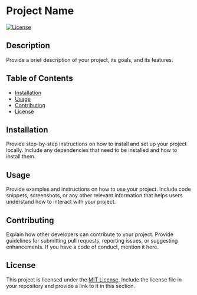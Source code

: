 # Project Name

[![License](https://img.shields.io/badge/license-MIT-blue.svg)](LICENSE)

## Description

Provide a brief description of your project, its goals, and its features.

## Table of Contents

- [Installation](#installation)
- [Usage](#usage)
- [Contributing](#contributing)
- [License](#license)

## Installation

Provide step-by-step instructions on how to install and set up your project locally. Include any dependencies that need to be installed and how to install them.

## Usage

Provide examples and instructions on how to use your project. Include code snippets, screenshots, or any other relevant information that helps users understand how to interact with your project.

## Contributing

Explain how other developers can contribute to your project. Provide guidelines for submitting pull requests, reporting issues, or suggesting enhancements. If you have a code of conduct, mention it here.

## License

This project is licensed under the [MIT License](LICENSE). Include the license file in your repository and provide a link to it in this section.

